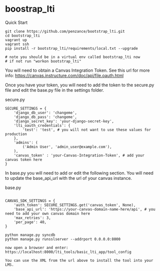 # boostrap_lti

Quick Start
```
git clone https://github.com/penzance/bootstrap_lti.git
cd bootstrap_lti
vagrant up
vagrant ssh
pip install -r bootstrap_lti/requirements/local.txt --upgrade

# note you should be in a virtual env called bootstrap_lti now
# if not run "workon bootstrap_lti"

```
You will need to obtain a Canvas Integration Token. See this url
for more info: https://canvas.instructure.com/doc/api/file.oauth.html

Once you have your token, you will need to add the token to the secure.py file and 
edit the base.py file in the settings folder.

secure.py
```
SECURE_SETTINGS = {
	'django_db_user': 'changeme',
	'django_db_pass': 'changeme',
	'django_secret_key': 'your-django-secret-key', 
	'lti_oauth_credentials': {
		'test': 'test', # you will not want to use these values for production
	},
	'admins': (
		('Admin User', 'admin_user@example.com'),
	),
	'canvas_token' : 'your-Canvas-Integration-Token', # add your canvas token here
}
```

In base.py you will need to add or edit the following section. You will need to update the 
base_api_url with the url of your canvas instance. 

base.py
```

CANVAS_SDK_SETTINGS = {
    'auth_token': SECURE_SETTINGS.get('canvas_token', None),
    'base_api_url': 'https://your-canvas-domain-name-here/api', # you need to add your own canvas domain here
    'max_retries': 3,
    'per_page': 40,
}
```

```
python manage.py syncdb
python manage.py runsslserver --addrport 0.0.0.0:8000

now open a browser and enter:
https://localhost:8000/lti_tools/basic_lti_app/tool_config

You can use the XML from the url above to install the tool into your LMS.

```
